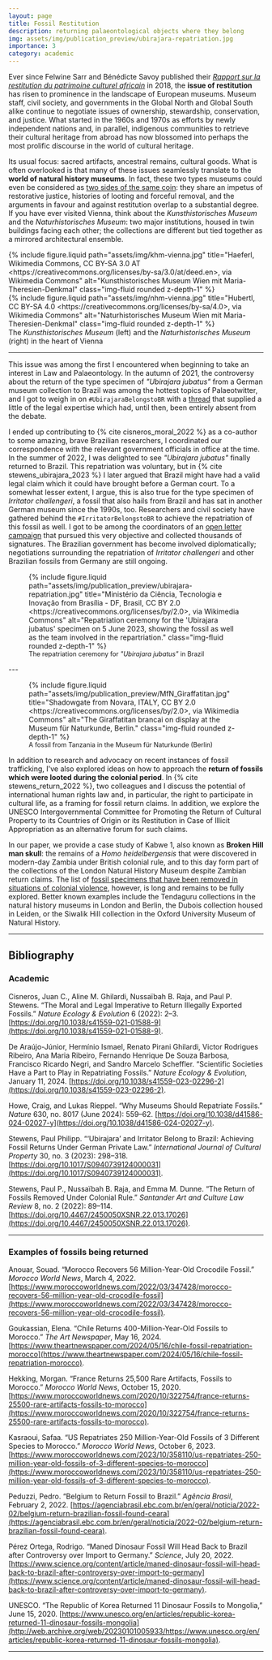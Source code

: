 ```yaml
---
layout: page
title: Fossil Restitution
description: returning palaeontological objects where they belong
img: assets/img/publication_preview/ubirajara-repatriation.jpg
importance: 3
category: academic
---
```


Ever since Felwine Sarr and Bénédicte Savoy published their _[Rapport sur la restitution du patrimoine culturel africain](https://web.archive.org/web/20190328181703/http://restitutionreport2018.com/sarr_savoy_en.pdf)_ in 2018, the **issue of restitution** has risen to prominence in the landscape of European museums. Museum staff, civil society, and governments in the Global North and Global South alike continue to negotiate issues of ownership, stewardship, conservation, and justice. What started in the 1960s and 1970s as efforts by newly independent nations and, in parallel, indigenous communities to retrieve their cultural heritage from abroad has now blossomed into perhaps the most prolific discourse in the world of cultural heritage.

Its usual focus: sacred artifacts, ancestral remains, cultural goods. What is often overlooked is that many of these issues seamlessly translate to the **world of natural history museums**. In fact, these two types museums could even be considered as [two sides of the same coin](https://voelkerrechtsblog.org/two-ways-of-thinking-about-fossils/): they share an impetus of restorative justice, histories of looting and forceful removal, and the arguments in favour and against restitution overlap to a substantial degree. If you have ever visited Vienna, think about the _Kunsthistorisches Museum_ and the _Naturhistorisches Museum_: two major institutions, housed in twin buildings facing each other; the collections are different but tied together as a mirrored architectural ensemble.

<div class="row justify-content-sm-center">
  <div class="col-sm-6 mt-3 mt-md-0">
    {% include figure.liquid path="assets/img/khm-vienna.jpg" title="Haeferl, Wikimedia Commons, CC BY-SA 3.0 AT &lt;https://creativecommons.org/licenses/by-sa/3.0/at/deed.en&gt;, via Wikimedia Commons" alt="Kunsthistorisches Museum Wien mit Maria-Theresien-Denkmal" class="img-fluid rounded z-depth-1" %}
  </div>
  <div class="col-sm-6 mt-3 mt-md-0">
    {% include figure.liquid path="assets/img/nhm-vienna.jpg" title="Hubertl, CC BY-SA 4.0 &lt;https://creativecommons.org/licenses/by-sa/4.0&gt;, via Wikimedia Commons" alt="Naturhistorisches Museum Wien mit Maria-Theresien-Denkmal" class="img-fluid rounded z-depth-1" %}
  </div>
</div>

<div class="caption">
    The <i>Kunsthistorisches Museum</i> (left) and the <i>Naturhistorisches Museum</i> (right) in the heart of Vienna
</div>

---

This issue was among the first I encountered when beginning to take an interest in Law and Palaeontology. In the autumn of 2021, the controversy about the return of the type specimen of _"Ubirajara jubatus"_ from a German museum collection to Brazil was among the hottest topics of Palaeotwitter, and I got to weigh in on `#UbirajaraBelongstoBR` with a [thread](https://x.com/PStewens/status/1435941347794505729) that supplied a little of the legal expertise which had, until then, been entirely absent from the debate.

<div class="row justify-content-sm-center">
    <div class="col-sm-7 mt-3 mt-md-0">
    	<p>I ended up contributing to {% cite cisneros_moral_2022 %} as a co-author to some amazing, brave Brazilian researchers, I coordinated our correspondence with the relevant government officials in office at the time. In the summer of 2022, I was delighted to see <em>"Ubirajara jubatus"</em> finally returned to Brazil. This repatriation was voluntary, but in {% cite stewens_ubirajara_2023 %} I later argued that Brazil might have had a valid legal claim which it could have brought before a German court. To a somewhat lesser extent, I argue, this is also true for the type specimen of <em>Irritator challengeri</em>, a fossil that also hails from Brazil and has sat in another German museum since the 1990s, too. Researchers and civil society have gathered behind the <code>#IrritatorBelongstoBR</code> to achieve the repatriation of this fossil as well. I got to be among the coordinators of an <a href="https://linktr.ee/irritator.repatriation">open letter campaign</a> that pursued this very objective and collected thousands of signatures. The Brazilian government has become involved diplomatically; negotiations surrounding the repatriation of <em>Irritator challengeri</em> and other Brazilian fossils from Germany are still ongoing.</p>
    </div>
    <div class="col-sm-5 mt-3 mt-md-0">
        <figure>
            {% include figure.liquid 
                path="assets/img/publication_preview/ubirajara-repatriation.jpg" 
                title="Ministério da Ciência, Tecnologia e Inovação from Brasília - DF, Brasil, CC BY 2.0 &lt;https://creativecommons.org/licenses/by/2.0&gt;, via Wikimedia Commons" 
                alt="Repatriation ceremony for the 'Ubirajara jubatus' specimen on 5 June 2023, showing the fossil as well as the team involved in the repartriation." 
                class="img-fluid rounded z-depth-1" 
            %}
            <figcaption class="text-center" style="font-size: 0.9em;">
                The repatriation ceremony for <i>"Ubirajara jubatus"</i> in Brazil
            </figcaption>
        </figure>
    </div>
</div>
---
<div class="row justify-content-sm-center">
    <div class="col-sm-2 mt-3 mt-md-0">
        <figure>
            {% include figure.liquid 
                path="assets/img/publication_preview/MfN_Giraffatitan.jpg" 
                title="Shadowgate from Novara, ITALY, CC BY 2.0 &lt;https://creativecommons.org/licenses/by/2.0&gt;, via Wikimedia Commons" 
                alt="The Giraffatitan brancai on display at the Museum für Naturkunde, Berlin." 
                class="img-fluid rounded z-depth-1" 
            %}
            <figcaption class="text-center" style="font-size: 0.9em;">
                A fossil from Tanzania in the Museum für Naturkunde (Berlin)
            </figcaption>
        </figure>
    </div>
    <div class="col-sm-10 mt-3 mt-md-0">
        <p>In addition to research and advocacy on recent instances of fossil trafficking, I've also explored ideas on how to approach the <strong>return of fossils which were looted during the colonial period</strong>. In {% cite stewens_return_2022 %}, two colleagues and I discuss the potential of international human rights law and, in particular, the right to participate in cultural life, as a framing for fossil return claims. In addition, we explore the UNESCO Intergovernmental Committee for Promoting the Return of Cultural Property to its Countries of Origin or its Restitution in Case of Illicit Appropriation as an alternative forum for such claims.</p>
        <p>In our paper, we provide a case study of Kabwe 1, also known as <strong>Broken Hill man skull</strong>: the remains of a <i>Homo heidelbergensis</i> that were discovered in modern-day Zambia under British colonial rule, and to this day form part of the collections of the London Natural History Museum despite Zambian return claims. The list of <a href="https://www.science.org/content/article/countries-demand-their-fossils-back-forcing-natural-history-museums-confront-their-past">fossil specimens that have been removed in situations of colonial violence</a>, however, is long and remains to be fully explored. Better known examples include the Tendaguru collections in the natural history museums in London and Berlin, the Dubois collection housed in Leiden, or the Siwalik Hill collection in the Oxford University Museum of Natural History.
        </p>
    </div>
</div>

---

## Bibliography

### Academic

Cisneros, Juan C., Aline M. Ghilardi, Nussaïbah B. Raja, and Paul P. Stewens. “The Moral and Legal Imperative to Return Illegally Exported Fossils.” _Nature Ecology & Evolution_ 6 (2022): 2–3. [https://doi.org/10.1038/s41559-021-01588-9](https://doi.org/10.1038/s41559-021-01588-9).

De Araújo-Júnior, Hermínio Ismael, Renato Pirani Ghilardi, Victor Rodrigues Ribeiro, Ana Maria Ribeiro, Fernando Henrique De Souza Barbosa, Francisco Ricardo Negri, and Sandro Marcelo Scheffler. “Scientific Societies Have a Part to Play in Repatriating Fossils.” _Nature Ecology & Evolution_, January 11, 2024. [https://doi.org/10.1038/s41559-023-02296-2](https://doi.org/10.1038/s41559-023-02296-2).

Howe, Craig, and Lukas Rieppel. “Why Museums Should Repatriate Fossils.” _Nature_ 630, no. 8017 (June 2024): 559–62. [https://doi.org/10.1038/d41586-024-02027-y](https://doi.org/10.1038/d41586-024-02027-y).

Stewens, Paul Philipp. “‘Ubirajara’ and Irritator Belong to Brazil: Achieving Fossil Returns Under German Private Law.” _International Journal of Cultural Property_ 30, no. 3 (2023): 298–318. [https://doi.org/10.1017/S0940739124000031](https://doi.org/10.1017/S0940739124000031).

Stewens, Paul P., Nussaïbah B. Raja, and Emma M. Dunne. “The Return of Fossils Removed Under Colonial Rule.” _Santander Art and Culture Law Review_ 8, no. 2 (2022): 89–114. [https://doi.org/10.4467/2450050XSNR.22.013.17026](https://doi.org/10.4467/2450050XSNR.22.013.17026).

---

### Examples of fossils being returned

Anouar, Souad. “Morocco Recovers 56 Million-Year-Old Crocodile Fossil.” _Morocco World News_, March 4, 2022. [https://www.moroccoworldnews.com/2022/03/347428/morocco-recovers-56-million-year-old-crocodile-fossil](https://www.moroccoworldnews.com/2022/03/347428/morocco-recovers-56-million-year-old-crocodile-fossil).

Goukassian, Elena. “Chile Returns 400-Million-Year-Old Fossils to Morocco.” _The Art Newspaper_, May 16, 2024. [https://www.theartnewspaper.com/2024/05/16/chile-fossil-repatriation-morocco](https://www.theartnewspaper.com/2024/05/16/chile-fossil-repatriation-morocco).

Hekking, Morgan. “France Returns 25,500 Rare Artifacts, Fossils to Morocco.” _Morocco World News_, October 15, 2020. [https://www.moroccoworldnews.com/2020/10/322754/france-returns-25500-rare-artifacts-fossils-to-morocco](https://www.moroccoworldnews.com/2020/10/322754/france-returns-25500-rare-artifacts-fossils-to-morocco).

Kasraoui, Safaa. “US Repatriates 250 Million-Year-Old Fossils of 3 Different Species to Morocco.” _Morocco World News_, October 6, 2023. [https://www.moroccoworldnews.com/2023/10/358110/us-repatriates-250-million-year-old-fossils-of-3-different-species-to-morocco](https://www.moroccoworldnews.com/2023/10/358110/us-repatriates-250-million-year-old-fossils-of-3-different-species-to-morocco).

Peduzzi, Pedro. “Belgium to Return Fossil to Brazil.” _Agência Brasil_, February 2, 2022. [https://agenciabrasil.ebc.com.br/en/geral/noticia/2022-02/belgium-return-brazilian-fossil-found-ceara](https://agenciabrasil.ebc.com.br/en/geral/noticia/2022-02/belgium-return-brazilian-fossil-found-ceara).

Pérez Ortega, Rodrigo. “Maned Dinosaur Fossil Will Head Back to Brazil after Controversy over Import to Germany.” _Science_, July 20, 2022. [https://www.science.org/content/article/maned-dinosaur-fossil-will-head-back-to-brazil-after-controversy-over-import-to-germany](https://www.science.org/content/article/maned-dinosaur-fossil-will-head-back-to-brazil-after-controversy-over-import-to-germany).

UNESCO. “The Republic of Korea Returned 11 Dinosaur Fossils to Mongolia,” June 15, 2020. [https://www.unesco.org/en/articles/republic-korea-returned-11-dinosaur-fossils-mongolia](http://web.archive.org/web/20230101005933/https://www.unesco.org/en/articles/republic-korea-returned-11-dinosaur-fossils-mongolia).

---
